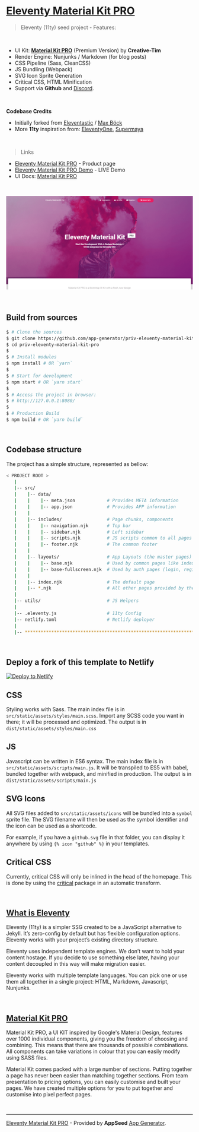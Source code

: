 # [Eleventy Material Kit PRO](https://appseed.us/static-site/eleventy-material-kit-pro)

> Eleventy (11ty) seed project - Features:

<br />

- UI Kit: **[Material Kit PRO](http://bit.ly/3buK2ZH)** (Premium Version) by **Creative-Tim**
- Render Engine: Nunjunks / Markdown (for blog posts)
- CSS Pipeline (Sass, CleanCSS)
- JS Bundling (Webpack)
- SVG Icon Sprite Generation
- Critical CSS, HTML Minification
- Support via **Github** and [Discord](https://discord.gg/fZC6hup).

<br />

**Codebase Credits**

- Initially forked from [Eleventastic](http://github.com/maxboeck/eleventastic) / [Max Böck](https://github.com/maxboeck)
- More **11ty** inspiration from: [EleventyOne](https://github.com/philhawksworth/eleventyone), [Supermaya](https://github.com/MadeByMike/supermaya) 

<br />

> Links

- [Eleventy Material Kit PRO](https://appseed.us/static-site/eleventy-material-kit-pro) - Product page
- [Eleventy Material Kit PRO Demo](https://eleventy-material-kit-pro.appseed-srv1.com/) - LIVE Demo
- UI Docs: [Material Kit PRO](https://demos.creative-tim.com/material-kit-pro/docs/2.1/getting-started/introduction.html)

<br />

![Material Kit PRO - Template project provided by AppSeed in Eleventy (11ty).](https://raw.githubusercontent.com/app-generator/eleventy-material-kit-pro/master/media/eleventy-material-kit-pro-screen.png)

<br />

## Build from sources

```bash
$ # Clone the sources
$ git clone https://github.com/app-generator/priv-eleventy-material-kit-pro.git
$ cd priv-eleventy-material-kit-pro
$
$ # Install modules
$ npm install # OR `yarn`
$
$ # Start for development
$ npm start # OR `yarn start`
$
$ # Access the project in browser:
$ # http://127.0.0.1:8080/ 
$
$ # Production Build
$ npm build # OR `yarn build`
```

<br />

## Codebase structure

The project has a simple structure, represented as bellow:

```bash
< PROJECT ROOT >
   |
   |-- src/
   |    |-- data/
   |    |    |-- meta.json            # Provides META information 
   |    |    |-- app.json             # Provides APP information
   |    |
   |    |-- includes/                 # Page chunks, components
   |    |    |-- navigation.njk       # Top bar
   |    |    |-- sidebar.njk          # Left sidebar
   |    |    |-- scripts.njk          # JS scripts common to all pages
   |    |    |-- footer.njk           # The common footer
   |    |
   |    |-- layouts/                  # App Layouts (the master pages)
   |    |    |-- base.njk             # Used by common pages like index, UI
   |    |    |-- base-fullscreen.njk  # Used by auth pages (login, register)
   |    |   
   |    |-- index.njk                 # The default page
   |    |-- *.njk                     # All other pages provided by the UI Kit
   |
   |-- utils/                         # JS Helpers
   |
   |-- .eleventy.js                   # 11ty Config
   |-- netlify.toml                   # Netlify deployer
   |
   |-- ************************************************************************
```

<br />

## Deploy a fork of this template to Netlify

[![Deploy to Netlify](https://www.netlify.com/img/deploy/button.svg)](https://app.netlify.com/start/deploy?repository=https://github.com/app-generator/priv-eleventy-material-kit-pro)

## CSS

Styling works with Sass. The main index file is in `src/static/assets/styles/main.scss`. Import any SCSS code you want in there; it will be processed and optimized. The output is in `dist/static/assets/styles/main.css`

## JS

Javascript can be written in ES6 syntax. The main index file is in `src/static/assets/scripts/main.js`. It will be transpiled to ES5 with babel, bundled together with webpack, and minified in production. The output is in `dist/static/assets/scripts/main.js`

## SVG Icons

All SVG files added to `src/static/assets/icons` will be bundled into a `symbol` sprite file. The SVG filename will then be used as the symbol identifier and the icon can be used as a shortcode.

For example, if you have a `github.svg` file in that folder, you can display it anywhere by using `{% icon "github" %}` in your templates.

## Critical CSS

Currently, critical CSS will only be inlined in the head of the homepage. This is done by using the [critical](https://github.com/addyosmani/critical) package in an automatic transform.

<br />

## [What is Eleventy](https://docs.appseed.us/what-is/eleventy/)

Eleventy (11ty) is a simpler SSG created to be a JavaScript alternative to Jekyll. It’s zero-config by default but has flexible configuration options. Eleventy works with your project’s existing directory structure.

Eleventy uses independent template engines. We don’t want to hold your content hostage. If you decide to use something else later, having your content decoupled in this way will make migration easier.

Eleventy works with multiple template languages. You can pick one or use them all together in a single project: HTML, Markdown, Javascript, Nunjunks.

<br />

## [Material Kit PRO](http://bit.ly/3buK2ZH)

Material Kit PRO, a UI KIT inspired by Google's Material Design, features over 1000 individual components, giving you the freedom of choosing and combining. This means that there are thousands of possible combinations. All components can take variations in colour that you can easily modify using SASS files.

Material Kit comes packed with a large number of sections. Putting together a page has never been easier than matching together sections. From team presentation to pricing options, you can easily customise and built your pages. We have created multiple options for you to put together and customise into pixel perfect pages.

<br />

---
[Eleventy Material Kit PRO](https://appseed.us/static-site/eleventy-material-kit-pro) - Provided by **AppSeed** [App Generator](https://appseed.us/app-generator).
